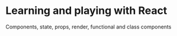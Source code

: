 # Learning and playing with React
Components, state, props, render, functional and class components
